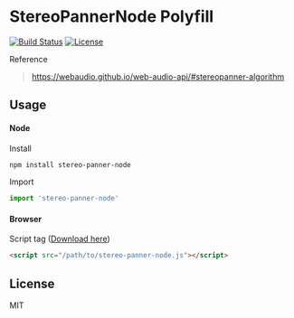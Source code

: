 # StereoPannerNode Polyfill
[![Build Status](http://img.shields.io/travis/stramanu/stereo-panner-node.svg?style=flat-square)](https://travis-ci.org/stramanu/stereo-panner-node)
[![License](http://img.shields.io/badge/license-MIT-brightgreen.svg?style=flat-square)](http://stramanu.mit-license.org/)

Reference
> https://webaudio.github.io/web-audio-api/#stereopanner-algorithm

## Usage

#### Node
Install 
```sh
npm install stereo-panner-node
```
Import
```ts
import 'stereo-panner-node'
```

#### Browser
Script tag ([Download here](https://raw.githubusercontent.com/stramanu/stereo-panner-node/master/dist/stereo-panner-node.js))
```html
<script src="/path/to/stereo-panner-node.js"></script>
```

## License

MIT